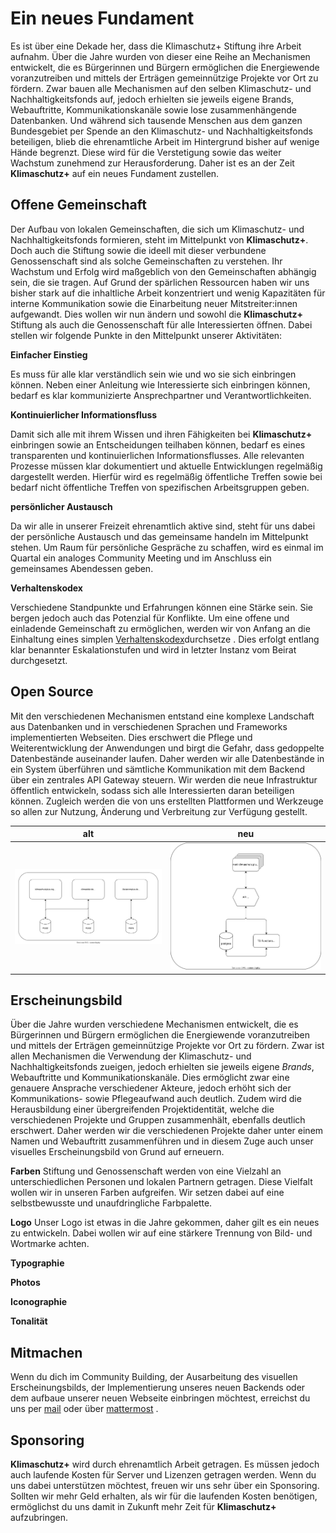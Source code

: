 # Ein neues Fundament

Es ist über eine Dekade her, dass die Klimaschutz+ Stiftung ihre Arbeit aufnahm. Über die Jahre wurden von dieser eine Reihe an Mechanismen entwickelt, die es Bürgerinnen und Bürgern ermöglichen die Energiewende voranzutreiben und mittels der Erträgen gemeinnützige Projekte vor Ort zu fördern. Zwar bauen alle Mechanismen  auf den selben Klimaschutz- und Nachhaltigkeitsfonds auf, jedoch erhielten sie jeweils eigene Brands, Webauftritte,  Kommunikationskanäle sowie lose zusammenhängende Datenbanken. Und während sich tausende Menschen aus dem ganzen Bundesgebiet per Spende an den Klimaschutz- und Nachhaltigkeitsfonds beteiligen, blieb die ehrenamtliche Arbeit im Hintergrund bisher auf wenige Hände begrenzt. Diese wird für die Verstetigung sowie das weiter Wachstum zunehmend zur Herausforderung. Daher ist es an der Zeit **Klimaschutz+** auf ein neues Fundament zustellen.

## Offene Gemeinschaft

Der Aufbau von lokalen Gemeinschaften, die sich um Klimaschutz- und Nachhaltigkeitsfonds formieren, steht im Mittelpunkt von **Klimaschutz+**. Doch auch die Stiftung sowie die ideell mit dieser verbundene Genossenschaft sind als solche Gemeinschaften zu verstehen. Ihr Wachstum und Erfolg wird maßgeblich von den Gemeinschaften abhängig sein, die sie tragen. 
Auf Grund der spärlichen Ressourcen haben wir uns bisher stark auf die inhaltliche Arbeit konzentriert und wenig Kapazitäten für interne Kommunikation sowie die Einarbeitung neuer Mitstreiter:innen aufgewandt. Dies wollen wir nun ändern und sowohl die **Klimaschutz+** Stiftung als auch die Genossenschaft für alle Interessierten öffnen. Dabei stellen wir folgende Punkte in den Mittelpunkt unserer Aktivitäten: 

**Einfacher Einstieg** 

Es muss für alle klar verständlich sein wie und wo sie sich einbringen können. Neben einer Anleitung wie Interessierte sich einbringen können, bedarf es klar kommunizierte Ansprechpartner und Verantwortlichkeiten. 

**Kontinuierlicher Informationsfluss** 

Damit sich alle mit ihrem Wissen und ihren Fähigkeiten bei **Klimaschutz+** einbringen sowie an Entscheidungen teilhaben können, bedarf es eines transparenten und kontinuierlichen Informationsflusses. Alle relevanten Prozesse müssen klar dokumentiert und aktuelle Entwicklungen regelmäßig dargestellt werden. Hierfür wird es regelmäßig öffentliche Treffen sowie bei bedarf nicht öffentliche Treffen von spezifischen Arbeitsgruppen geben. 

**persönlicher Austausch**

Da wir alle in unserer Freizeit ehrenamtlich aktive sind, steht für uns dabei der persönliche Austausch und das gemeinsame handeln im Mittelpunkt stehen. Um Raum für persönliche Gespräche zu schaffen, wird es einmal im Quartal ein analoges Community Meeting und im Anschluss ein gemeinsames Abendessen geben.

**Verhaltenskodex**

Verschiedene Standpunkte und Erfahrungen können eine Stärke sein. Sie bergen jedoch auch das Potenzial für Konflikte. Um eine offene  und einladende Gemeinschaft zu ermöglichen, werden wir von Anfang an die Einhaltung eines simplen  [Verhaltenskodex](https://www.contributor-covenant.org)durchsetze . Dies erfolgt entlang klar benannter Eskalationstufen und wird in letzter Instanz vom Beirat durchgesetzt.

## Open Source

Mit den verschiedenen Mechanismen entstand eine komplexe Landschaft aus Datenbanken und in verschiedenen Sprachen und Frameworks implementierten Webseiten. Dies erschwert die  Pflege und Weiterentwicklung der Anwendungen und birgt die Gefahr, dass gedoppelte Datenbestände auseinander laufen. Daher werden wir alle Datenbestände in ein System überführen und sämtliche Kommunikation mit dem Backend über ein zentrales API Gateway steuern. Wir werden die neue Infrastruktur öffentlich entwickeln, sodass sich alle Interessierten daran beteiligen können. Zugleich werden die von uns erstellten Plattformen und Werkzeuge so  allen zur Nutzung, Änderung und Verbreitung zur Verfügung gestellt.

| alt                                 | neu                                |
| ----------------------------------- | ---------------------------------- |
| ![alt](./images/current.drawio.svg) | ![alt](./images/future.drawio.svg) |
## Erscheinungsbild

Über die Jahre wurden verschiedene Mechanismen entwickelt, die es Bürgerinnen und Bürgern ermöglichen die Energiewende voranzutreiben und mittels der Erträgen gemeinnützige Projekte vor Ort zu fördern. Zwar ist allen Mechanismen die Verwendung der Klimaschutz- und Nachhaltigkeitsfonds zueigen, jedoch erhielten sie jeweils eigene *Brands*, Webauftritte und Kommunikationskanäle. Dies ermöglicht zwar eine genauere Ansprache verschiedener Akteure, jedoch erhöht sich der Kommunikations- sowie Pflegeaufwand auch deutlich. Zudem wird die Herausbildung einer übergreifenden Projektidentität, welche die verschiedenen Projekte und Gruppen zusammenhält, ebenfalls deutlich erschwert. Daher werden wir die verschiedenen Projekte daher unter einem Namen und Webauftritt zusammenführen und in diesem Zuge auch unser visuelles Erscheinungsbild von Grund auf erneuern. 

**Farben**
Stiftung und Genossenschaft werden von eine Vielzahl an unterschiedlichen Personen und lokalen Partnern getragen. Diese Vielfalt wollen wir in unseren Farben aufgreifen. Wir setzen dabei auf eine selbstbewusste und unaufdringliche Farbpalette.

**Logo**
Unser Logo ist etwas in die Jahre gekommen, daher gilt es ein neues zu entwickeln. Dabei wollen wir auf eine stärkere Trennung von Bild- und Wortmarke achten. 

**Typographie**

**Photos**

**Iconographie**

**Tonalität**

## Mitmachen 

Wenn du dich im Community Building, der Ausarbeitung des visuellen Erscheinungsbilds, der Implementierung unseres neuen Backends oder dem aufbaue unserer neuen Webseite einbringen möchtest, erreichst du uns per [mail]() oder über [mattermost](https://chat.klimaschutz.plus/) .
## Sponsoring

**Klimaschutz+** wird durch ehrenamtlich Arbeit getragen. Es müssen jedoch auch laufende Kosten für Server und Lizenzen getragen werden. Wenn du uns dabei unterstützen möchtest, freuen wir uns sehr über ein Sponsoring. Sollten wir mehr Geld erhalten, als wir für die laufenden Kosten benötigen, ermöglichst du uns damit in Zukunft mehr Zeit für **Klimaschutz+** aufzubringen.


